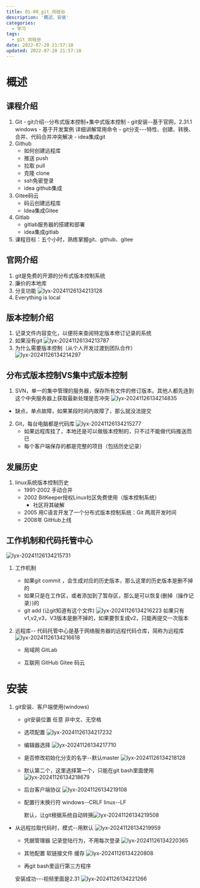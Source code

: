 ```yaml
---
title: 01-08_git_尚硅谷
description: '概述、安装'
categories:
  - 学习
tags:
  - git_尚硅谷
date: 2022-07-20 21:57:18
updated: 2022-07-20 21:57:18
---
```


# 概述

## 课程介绍
   1.  Git
      - git介绍--分布式版本控制+集中式版本控制
      - git安装--基于官网，2.31.1  windows
      - 基于开发案例 详细讲解常用命令
      - git分支---特性、创建、转换、合并、代码合并冲突解决
      - idea集成git
   2. Github
      - 如何创建远程库
      - 推送 push
      - 拉取 pull
      - 克隆 clone
      - ssh免密登录
      - idea github集成
   3. Gitee码云
      - 码云创建远程库
      - Idea集成Gitee
   4. Gitlab
      - gitlab服务器的搭建和部署
      - idea集成gitlab
   5.  课程目标：五个小时，熟练掌握git、github、gitee

## 官网介绍
   1. git是免费的开源的分布式版本控制系统 
   2. 廉价的本地库
   3. 分支功能
      ![lyx-20241126134213128](attachments/img/lyx-20241126134213128.png)
   4. Everything is local

## 版本控制介绍
   1. 记录文件内容变化，以便将来查阅特定版本修订记录的系统
   2. 如果没有git
      ![lyx-20241126134213787](attachments/img/lyx-20241126134213787.png)
   3. 为什么需要版本控制（从个人开发过渡到团队合作）
      ![lyx-20241126134214297](attachments/img/lyx-20241126134214297.png)

## 分布式版本控制VS集中式版本控制
1.  SVN，单一的集中管理的服务器，保存所有文件的修订版本。其他人都先连到这个中央服务器上获取最新处理是否冲突
   ![lyx-20241126134214835](attachments/img/lyx-20241126134214835.png)
   - 缺点，单点故障，如果某段时间内故障了，那么就没法提交
2. Git，每台电脑都是代码库
   ![lyx-20241126134215277](attachments/img/lyx-20241126134215277.png)
   - 如果远程库挂了，本地还是可以做版本控制的，只不过不能做代码推送而已
   - 每个客户端保存的都是完整的项目（包括历史记录）

## 发展历史  

1. linux系统版本控制历史
   - 1991-2002 手动合并
   - 2002 BitKeeper授权Linux社区免费使用（版本控制系统）
     - 社区将其破解
   - 2005 用C语言开发了一个分布式版本控制系统：Git
     两周开发时间
   - 2008年 GitHub上线

## 工作机制和代码托管中心

![lyx-20241126134215731](attachments/img/lyx-20241126134215731.png)

1. 工作机制
   - 如果git commit ，会生成对应的历史版本，那么这里的历史版本是删不掉的
   - 如果只是在工作区，或者添加到了暂存区，那么是可以恢复(删掉（操作记录）)的
   - git add (让git知道有这个文件)
      ![lyx-20241126134216223](attachments/img/lyx-20241126134216223.png)
      如果只有v1,v2,v3，V3版本是删不掉的，如果要恢复成v2，只能再提交一次版本
   
2. 远程库--
   代码托管中心是基于网络服务器的远程代码仓库，简称为远程库
   ![lyx-20241126134216618](attachments/img/lyx-20241126134216618.png)

   - 局域网 GitLab

   - 互联网 GitHub  Gitee 码云

# 安装

1. git安装、客户端使用(windows)

   - git安装位置  任意 非中文、无空格

   - 选项配置
     ![lyx-20241126134217232](attachments/img/lyx-20241126134217232.png)

   - 编辑器选择
     ![lyx-20241126134217710](attachments/img/lyx-20241126134217710.png)

   - 是否修改初始化分支的名字--默认master
     ![lyx-20241126134218128](attachments/img/lyx-20241126134218128.png)

   - 默认第二个，这里选择第一个，只能在git bash里面使用
     ![lyx-20241126134218679](attachments/img/lyx-20241126134218679.png)

   - 后台客户端协议
     ![lyx-20241126134219108](attachments/img/lyx-20241126134219108.png)

   - 配置行末换行符
     windows--CRLF
     linux--LF

     默认，让git根据系统自动转换![lyx-20241126134219508](attachments/img/lyx-20241126134219508.png)
     
 - 从远程拉取代码时，模式--用默认
      ![lyx-20241126134219959](attachments/img/lyx-20241126134219959.png)
   
    - 凭据管理器
      记录登陆行为，不用每次登录
      ![lyx-20241126134220365](attachments/img/lyx-20241126134220365.png)
    
    - 其他配置 软链接文件 缓存
      ![lyx-20241126134220808](attachments/img/lyx-20241126134220808.png)
    
    - 再git bash里运行第三方程序
    
    安装成功---视频里面是2.31
    ![lyx-20241126134221266](attachments/img/lyx-20241126134221266.png)
